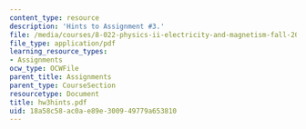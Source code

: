 ```yaml
---
content_type: resource
description: 'Hints to Assignment #3.'
file: /media/courses/8-022-physics-ii-electricity-and-magnetism-fall-2002/18a58c58ac0ae89e300949779a653810_hw3hints.pdf
file_type: application/pdf
learning_resource_types:
- Assignments
ocw_type: OCWFile
parent_title: Assignments
parent_type: CourseSection
resourcetype: Document
title: hw3hints.pdf
uid: 18a58c58-ac0a-e89e-3009-49779a653810
---
```

